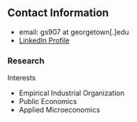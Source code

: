 ## Contact Information
- email: gs907 at georgetown[.]edu
- [LinkedIn Profile](https://www.linkedin.com/in/gretchen-sileo-a651025a/)

### Research
Interests
- Empirical Industrial Organization
- Public Economics
- Applied Microeconomics
